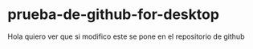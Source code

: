 # prueba-de-github-for-desktop

Hola quiero ver que si modifico este se pone en el repositorio de github